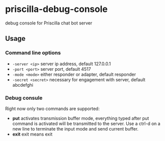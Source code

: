 # priscilla-debug-console
debug console for Priscilla chat bot server

## Usage

### Command line options

* ```-server <ip>``` server ip address, default 127.0.0.1
* ```-port <port>``` server port, default 4517
* ```-mode <mode>``` either responder or adapter, default responder
* ```-secret <secret>``` necessary for engagement with server, default abcdefghi

### Debug consule

Right now only two commands are supported:

* **put** activates transmission buffer mode, everything typed after put command
  is activated will be transmitted to the server. Use a ctrl-d on a new line to
  terminate the input mode and send current buffer.
* **exit** exit means exit

